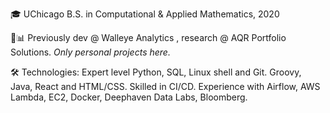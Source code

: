 🎓 UChicago B.S. in Computational & Applied Mathematics, 2020

💼📊 Previously dev @ Walleye Analytics , research @ AQR Portfolio Solutions. *Only personal projects here.*

🛠️ Technologies: Expert level Python, SQL, Linux shell and Git. Groovy, Java, React and HTML/CSS. Skilled in CI/CD. Experience with Airflow, AWS Lambda, EC2, Docker, Deephaven Data Labs, Bloomberg.
